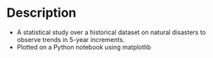 # Description

* A statistical study over a historical dataset on natural disasters to observe trends in 5-year increments. 
* Plotted on a Python notebook using matplotlib


